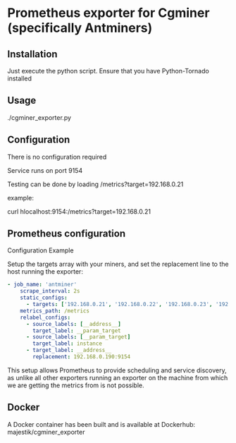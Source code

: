# Prometheus exporter for Cgminer (specifically Antminers)

## Installation

Just execute the python script. Ensure that you have Python-Tornado installed

## Usage

./cgminer_exporter.py

## Configuration

There is no configuration required

Service runs on port 9154

Testing can be done by loading /metrics?target=192.168.0.21

example:

curl hlocalhost:9154:/metrics?target=192.168.0.21

## Prometheus configuration

Configuration Example

Setup the targets array with your miners, and set the replacement line to the host running the exporter:

```YAML
- job_name: 'antminer'
    scrape_interval: 2s
    static_configs:
      - targets: ['192.168.0.21', '192.168.0.22', '192.168.0.23', '192.168.0.24']
    metrics_path: /metrics
    relabel_configs:
      - source_labels: [__address__]
        target_label: __param_target
      - source_labels: [__param_target]
        target_label: instance
      - target_label: __address__
        replacement: 192.168.0.190:9154
```

This setup allows Prometheus to provide scheduling and service discovery, as
unlike all other exporters running an exporter on the machine from which we are
getting the metrics from is not possible.

## Docker

A Docker container has been built and is available at Dockerhub: majestik/cgminer_exporter
